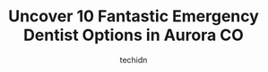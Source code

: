 ---
layout: ampstory
image: https://i0.wp.com/www.depkes.org/wp-content/uploads/2023/06/emergency-dentist-0-in-aurora-co-1685829541.jpeg?resize=640,853
author: techidn
featured: false
description: Discover the impressive array of Emergency Dentist options in Aurora CO, where you can find 10 of the largest Emergency Dentist establishments in the area. From renowned classics to hidden g
title: Uncover 10 Fantastic Emergency Dentist Options in Aurora CO
cover:
   title: Uncover 10 Fantastic Emergency Dentist Options in Aurora CO
   subtitle: Rickpate
   background: https://www.depkes.org/wp-content/uploads/2023/06/emergency-dentist-0-in-aurora-co-1685829541.jpeg

pages: 
 - layout: thirds
   top: <h1>#1 Panorama Dental</h1>
   bottom: "<p>My mother visited his dentist office a few years back. I can honestly say I hope I never cross paths with this dentist. After REFUSING to have my mothers teeth cleaned or</p>"
   background: https://www.depkes.org/wp-content/uploads/2023/06/emergency-dentist-1-in-aurora-co-1685829541.jpeg
   backgroundblur: true
 - layout: thirds
   top: <h1>#2 Highpoint Dental Care</h1>
   bottom: "<p>I just love this dentist office! Both Drs are amazing and the whole staff rocks too. They are, first of all, professional and very knowledgeable in their jobs, excellent </p>"
   background: https://www.depkes.org/wp-content/uploads/2023/06/emergency-dentist-2-in-aurora-co-1685829542.jpeg
   cta:
      link: https://www.depkes.org/blog/uncover-10-fantastic-emergency-dentist-options-in-aurora-co/
      text: Uncover 10 Fantastic Emergency Dentist Options in Aurora CO
 - layout: thirds
   top: <h1>#3 Aurora Family Dentistry</h1>
   bottom: "<p>13700 E Colfax Ave M, Aurora, CO 80011, United States</p>"
   background: https://www.depkes.org/wp-content/uploads/2023/06/emergency-dentist-3-in-aurora-co-1685829542.jpeg
   cta:
      link: https://www.depkes.org/blog/uncover-10-fantastic-emergency-dentist-options-in-aurora-co/
      text: Uncover 10 Fantastic Emergency Dentist Options in Aurora CO
 - layout: thirds
   top: <h1>#4 Hampden Dental Group</h1>
   bottom: "<p>18121 E Hampden Ave E, Aurora, CO 80013, United States</p>"
   background: https://images.unsplash.com/photo-1533998839656-76f5e4b2bccb?ixlib=rb-4.0.3&ixid=MnwxMjA3fDB8MHxwaG90by1wYWdlfHx8fGVufDB8fHx8&auto=format&fit=crop&w=640&h=853&q=80
   cta:
      link: https://www.depkes.org/blog/uncover-10-fantastic-emergency-dentist-options-in-aurora-co/
      text: Uncover 10 Fantastic Emergency Dentist Options in Aurora CO
 - layout: thirds
   top: <h1>#5 Tower Dental</h1>
   bottom: "<p>1155 S Tower Rd Unit D, Aurora, CO 80017, United States</p>"
   background: https://images.unsplash.com/photo-1609083590460-7b8cc0ca65f8?ixlib=rb-4.0.3&ixid=MnwxMjA3fDB8MHxwaG90by1wYWdlfHx8fGVufDB8fHx8&auto=format&fit=crop&w=640&h=853&q=80
   cta:
      link: https://www.depkes.org/blog/uncover-10-fantastic-emergency-dentist-options-in-aurora-co/
      text: Uncover 10 Fantastic Emergency Dentist Options in Aurora CO
 - layout: thirds
   top: <h1>#6 Associates In Family Dentistry</h1>
   bottom: "<p>15425 E Iliff Ave, Aurora, CO 80013, United States</p>"
   background: https://images.unsplash.com/photo-1496096265110-f83ad7f96608?ixlib=rb-4.0.3&ixid=MnwxMjA3fDB8MHxwaG90by1wYWdlfHx8fGVufDB8fHx8&auto=format&fit=crop&w=640&h=853&q=80
   cta:
      link: https://www.depkes.org/blog/uncover-10-fantastic-emergency-dentist-options-in-aurora-co/
      text: Uncover 10 Fantastic Emergency Dentist Options in Aurora CO
 - layout: thirds
   top: <h1>#7 Aurora City Dental</h1>
   bottom: "<p>990 S Abilene St, Aurora, CO 80012, United States</p>"
   background: https://images.unsplash.com/photo-1488554378835-f7acf46e6c98?ixlib=rb-4.0.3&ixid=MnwxMjA3fDB8MHxwaG90by1wYWdlfHx8fGVufDB8fHx8&auto=format&fit=crop&w=640&h=853&q=80
   cta:
      link: https://www.depkes.org/blog/uncover-10-fantastic-emergency-dentist-options-in-aurora-co/
      text: Uncover 10 Fantastic Emergency Dentist Options in Aurora CO
 - layout: thirds
   middle: Continue reading...
   background: https://images.unsplash.com/photo-1564951434112-64d74cc2a2d7?ixlib=rb-4.0.3&ixid=MnwxMjA3fDB8MHxwaG90by1wYWdlfHx8fGVufDB8fHx8&auto=format&fit=crop&w=640&h=853&q=80
   cta:
      link: https://www.depkes.org/blog/uncover-10-fantastic-emergency-dentist-options-in-aurora-co/
      text: Uncover 10 Fantastic Emergency Dentist Options in Aurora CO
      
---